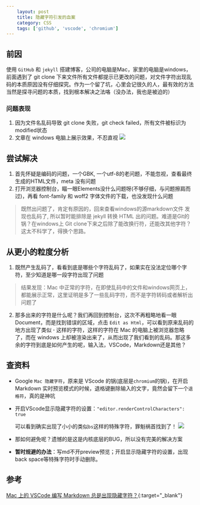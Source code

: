 ```yaml
---
    layout: post
    title: 隐藏字符引发的血案
    category: CSS
    tags: ['github', 'vscode', 'chromium']
---
```


## 前因
使用 `GitHub` 和 `jekyll` 搭建博客，公司的电脑是Mac，家里的电脑是windows，前面遇到了 git clone 下来文件所有文件都提示已更改的问题，对文件字符出现乱码的本质原因没有仔细探究。作为一个留了坑，心里会记很久的人，最有效的方法当然是探寻问题的本质，找到根本解决之法咯（没办法，我也是被迫的）

### 问题表现
1. 因为文件名乱码导致 git clone 失败，git check failed，所有文件被标识为modified状态
2. 文章在 windows 电脑上展示效果，不忍直视
![](http://cdn.jiangxiaokun.com/img/blog/err_chars.png)

## 尝试解决
1. 首先怀疑是编码的问题，一个GBK, 一个utf-8的老问题，不能忽视，查看最终生成的HTML文件，meta 没有问题
2. 打开浏览器控制台，瞄一眼Elements没什么问题呀(不够仔细，与问题擦肩而过)，再看 font-family 和 woff2 字体文件的下载，也没发现什么问题
> 既然出问题了，肯定有原因的，回来查看windows的源markdown文件 发现也乱码了, 所以暂时能排除是 jekyll 转换 HTML 出的问题。难道是Git的锅？在windows上 Git clone下来之后除了能改换行符，还能改其他字符？这太不科学了，得换个思路。

## 从更小的粒度分析
1. 既然产生乱码了，看看到底是哪些个字符乱码了，如果实在没法定位哪个字符，至少知道是哪一段字符出现了问题
> 结果发现：Mac 中正常的字符，在即使乱码中的文件和windows网页上，都能展示正常，这里证明是多了一些乱码字符，而不是字符转码或者解析出问题了

2. 那多出来的字符是什么呢？我们再回到控制台，这次不再粗略地看一眼Document，而是找到错误的区域，点击 `Edit as Html`，可以看到原来乱码的地方出现了类似 **·** 这样的字符，这样的字符在 Mac 的电脑上被浏览器忽略了，而在 windows 上却被渲染出来了，从而出现了我们看到的乱码。那这多余的字符到底是如何产生的呢，输入法，VSCode，Markdown还是其他？


## 查资料
- Google `Mac 隐藏字符`，原来是 VScode 的锅(底层是`chromium`的锅)，在开启 Markdown 实时预览模式的时候，退格键删除输入的文字，竟然会留下一个`退格符`，真的是神坑

- 开启VScode显示隐藏字符的设置：`"editor.renderControlCharacters": true`

    可以看到确实出现了小小的类似`bs`这样的特殊字符，罪魁祸首找到了！
![](http://cdn.jiangxiaokun.com/img/blog/scode_show.png)

- 那如何避免呢？遗憾的是这是内核底层的BUG，所以没有完美的解决方案

- **暂时规避的办法**：写md不开preview预览；开启显示隐藏字符的设置，出现back space等特殊字符时手动删除。


## 参考

[Mac 上的 VSCode 编写 Markdown 总是出现隐藏字符？](https://www.zhihu.com/question/61638859){:target="_blank"}
